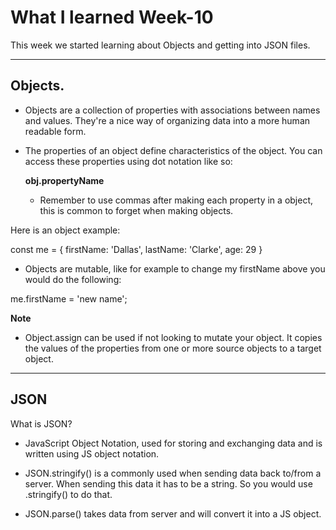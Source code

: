 # What I learned Week-10

This week we started learning about Objects and getting into JSON files.

---

## Objects.

- Objects are a collection of properties with associations between names and values. They're a nice way of organizing data into a more human readable form.

- The properties of an object define characteristics of the object. You can access these properties using dot notation like so:
  
  **obj.propertyName**

  - Remember to use commas after making each property in a object, this is common to forget when making objects.

Here is an object example:

const me = {
    firstName: 'Dallas',
    lastName: 'Clarke',
    age: 29
}

- Objects are mutable, like for example to change my firstName above you would do the following:

me.firstName = 'new name';

**Note**
- Object.assign can be used if not looking to mutate your object. It copies the values of the properties from one or more source objects to a target object.

---

## JSON

What is JSON?

- JavaScript Object Notation, used for storing and exchanging data and is written using JS object notation.

- JSON.stringify() is a commonly used when sending data back to/from a server. When sending this data it has to be a string. So you would use .stringify() to do that.
- JSON.parse() takes data from server and will convert it into a JS object.

